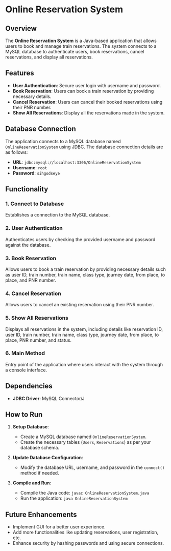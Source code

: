 # Online Reservation System

## Overview

The **Online Reservation System** is a Java-based application that allows users to book and manage train reservations. The system connects to a MySQL database to authenticate users, book reservations, cancel reservations, and display all reservations.

## Features

- **User Authentication**: Secure user login with username and password.
- **Book Reservation**: Users can book a train reservation by providing necessary details.
- **Cancel Reservation**: Users can cancel their booked reservations using their PNR number.
- **Show All Reservations**: Display all the reservations made in the system.

## Database Connection

The application connects to a MySQL database named `OnlineReservationSystem` using JDBC. The database connection details are as follows:
- **URL**: `jdbc:mysql://localhost:3306/OnlineReservationSystem`
- **Username**: `root`
- **Password**: `sihgodseye`

## Functionality

### **1. Connect to Database**

Establishes a connection to the MySQL database.

### **2. User Authentication**

Authenticates users by checking the provided username and password against the database.

### **3. Book Reservation**

Allows users to book a train reservation by providing necessary details such as user ID, train number, train name, class type, journey date, from place, to place, and PNR number.

### **4. Cancel Reservation**

Allows users to cancel an existing reservation using their PNR number.

### **5. Show All Reservations**

Displays all reservations in the system, including details like reservation ID, user ID, train number, train name, class type, journey date, from place, to place, PNR number, and status.

### **6. Main Method**

Entry point of the application where users interact with the system through a console interface.

## Dependencies

- **JDBC Driver**: MySQL Connector/J

## How to Run

1. **Setup Database**:
    - Create a MySQL database named `OnlineReservationSystem`.
    - Create the necessary tables (`Users`, `Reservations`) as per your database schema.

2. **Update Database Configuration**:
    - Modify the database URL, username, and password in the `connect()` method if needed.

3. **Compile and Run**:
    - Compile the Java code: `javac OnlineReservationSystem.java`
    - Run the application: `java OnlineReservationSystem`

## Future Enhancements

- Implement GUI for a better user experience.
- Add more functionalities like updating reservations, user registration, etc.
- Enhance security by hashing passwords and using secure connections.
